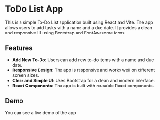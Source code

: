 # ToDo List App

This is a simple To-Do List application built using React and Vite. The app allows users to add tasks with a name and a due date. It provides a clean and responsive UI using Bootstrap and FontAwesome icons.

## Features

- **Add New To-Do**: Users can add new to-do items with a name and due date.
- **Responsive Design**: The app is responsive and works well on different screen sizes.
- **Clear and Simple UI**: Uses Bootstrap for a clean and modern interface.
- **React Components**: The app is built with reusable React components.

## Demo

You can see a live demo of the app 
